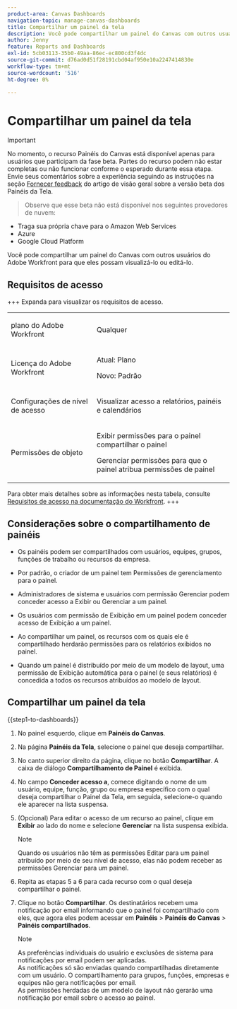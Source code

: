 ```yaml
---
product-area: Canvas Dashboards
navigation-topic: manage-canvas-dashboards
title: Compartilhar um painel da tela
description: Você pode compartilhar um painel do Canvas com outros usuários do Adobe Workfront para que eles possam exibi-lo ou editá-lo.
author: Jenny
feature: Reports and Dashboards
exl-id: 5cb03113-35b0-49aa-86ec-ec800cd3f4dc
source-git-commit: d76ad0d51f28191cbd04af950e10a2247414830e
workflow-type: tm+mt
source-wordcount: '516'
ht-degree: 0%

---
```


# Compartilhar um painel da tela

>[!IMPORTANT]
>
>No momento, o recurso Painéis do Canvas está disponível apenas para usuários que participam da fase beta. Partes do recurso podem não estar completas ou não funcionar conforme o esperado durante essa etapa. Envie seus comentários sobre a experiência seguindo as instruções na seção [Fornecer feedback](/help/quicksilver/product-announcements/betas/canvas-dashboards-beta/canvas-dashboards-beta-information.md#provide-feedback) do artigo de visão geral sobre a versão beta dos Painéis da Tela.<br>
>>Observe que esse beta não está disponível nos seguintes provedores de nuvem:
>
>* Traga sua própria chave para o Amazon Web Services
>* Azure
>* Google Cloud Platform

Você pode compartilhar um painel do Canvas com outros usuários do Adobe Workfront para que eles possam visualizá-lo ou editá-lo.

## Requisitos de acesso

+++ Expanda para visualizar os requisitos de acesso. 
<table style="table-layout:auto"> 
<col> 
</col> 
<col> 
</col> 
<tbody> 
<tr> 
   <td role="rowheader"><p>plano do Adobe Workfront</p></td> 
   <td> 
<p>Qualquer </p> 
   </td> 
<tr> 
 <tr> 
   <td role="rowheader"><p>Licença do Adobe Workfront</p></td> 
   <td> 
<p>Atual: Plano </p> 
<p>Novo: Padrão</p> 
   </td> 
   </tr> 
  </tr> 
  <tr> 
   <td role="rowheader"><p>Configurações de nível de acesso</p></td> 
   <td><p>Visualizar acesso a relatórios, painéis e calendários</p>
  </td> 
  </tr>  
    </tr>  
        <tr> 
   <td role="rowheader"><p>Permissões de objeto</p></td> 
   <td><p>Exibir permissões para o painel compartilhar o painel</p>
   <p>Gerenciar permissões para que o painel atribua permissões de painel</p>
  </td> 
  </tr>
</tbody> 
</table>

Para obter mais detalhes sobre as informações nesta tabela, consulte [Requisitos de acesso na documentação do Workfront](/help/quicksilver/administration-and-setup/add-users/access-levels-and-object-permissions/access-level-requirements-in-documentation.md).
+++

## Considerações sobre o compartilhamento de painéis

* Os painéis podem ser compartilhados com usuários, equipes, grupos, funções de trabalho ou recursos da empresa.

* Por padrão, o criador de um painel tem Permissões de gerenciamento para o painel.

* Administradores de sistema e usuários com permissão Gerenciar podem conceder acesso a Exibir ou Gerenciar a um painel.

* Os usuários com permissão de Exibição em um painel podem conceder acesso de Exibição a um painel.

* Ao compartilhar um painel, os recursos com os quais ele é compartilhado herdarão permissões para os relatórios exibidos no painel.

* Quando um painel é distribuído por meio de um modelo de layout, uma permissão de Exibição automática para o painel (e seus relatórios) é concedida a todos os recursos atribuídos ao modelo de layout.


## Compartilhar um painel da tela


{{step1-to-dashboards}}

1. No painel esquerdo, clique em **Painéis do Canvas**.

1. Na página **Painéis da Tela**, selecione o painel que deseja compartilhar.

1. No canto superior direito da página, clique no botão **Compartilhar**. A caixa de diálogo **Compartilhamento de Painel** é exibida.

1. No campo **Conceder acesso a**, comece digitando o nome de um usuário, equipe, função, grupo ou empresa específico com o qual deseja compartilhar o Painel da Tela, em seguida, selecione-o quando ele aparecer na lista suspensa.

1. (Opcional) Para editar o acesso de um recurso ao painel, clique em **Exibir** ao lado do nome e selecione **Gerenciar** na lista suspensa exibida.

   >[!NOTE]
   >
   > Quando os usuários não têm as permissões Editar para um painel atribuído por meio de seu nível de acesso, elas não podem receber as permissões Gerenciar para um painel.

1. Repita as etapas 5 a 6 para cada recurso com o qual deseja compartilhar o painel.

1. Clique no botão **Compartilhar**. Os destinatários recebem uma notificação por email informando que o painel foi compartilhado com eles, que agora eles podem acessar em **Painéis** > **Painéis do Canvas** > **Painéis compartilhados**.

   >[!NOTE]
   >
   > As preferências individuais do usuário e exclusões de sistema para notificações por email podem ser aplicadas. <br>
   > As notificações só são enviadas quando compartilhadas diretamente com um usuário. O compartilhamento para grupos, funções, empresas e equipes não gera notificações por email.<br>
   > As permissões herdadas de um modelo de layout não gerarão uma notificação por email sobre o acesso ao painel.
